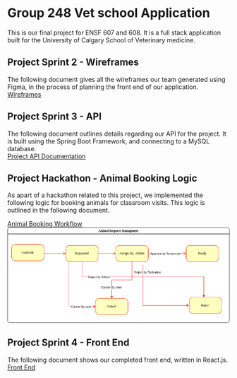 # Group 248 Vet school Application
This is our final project for ENSF 607 and 608. It is a full stack application built
for the University of Calgary School of Veterinary medicine.

## Project Sprint 2 - Wireframes
The following document gives all the wireframes our team generated using Figma, in the process of planning
the front end of our application.<br>
[Wireframes](MarkdownAndImages/Wireframes.md)<br>

## Project Sprint 3 - API
The following document outlines details regarding our API for the project.
It is built using the Spring Boot Framework, and connecting to a MySQL database.<br>
[Project API Documentation](MarkdownAndImages/API.md)

## Project Hackathon - Animal Booking Logic
As apart of a hackathon related to this project, we implemented the following
logic for booking animals for classroom visits. This logic is outlined in the following document.<br>

[Animal Booking Workflow](MarkdownAndImages/animalBooking.md)<br>
![](MarkdownAndImages/Hackaton.drawio.png)<br>

## Project Sprint 4 - Front End
The following document shows our completed front end, written in React.js.<br>
[Front End](MarkdownAndImages/FrontEnd.md)<br>
